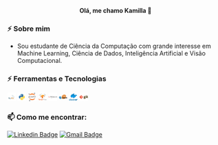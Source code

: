 <p align="center">
  <b>Olá, me chamo Kamilla 👋</b><br>
</p>


### ⚡ Sobre mim
- Sou estudante de Ciência da Computação com grande interesse em Machine Learning, Ciência de Dados, Inteligência Artificial e Visão Computacional.

### ⚡ Ferramentas e Tecnologias
<code><img height="20" src="https://raw.githubusercontent.com/github/explore/80688e429a7d4ef2fca1e82350fe8e3517d3494d/topics/mysql/mysql.png"></code>
<code><img height="20" src="https://raw.githubusercontent.com/github/explore/main/topics/python/python.png"></code>
<code><img height="20" src="https://raw.githubusercontent.com/github/explore/main/topics/jupyter-notebook/jupyter-notebook.png"></code>
<code><img height="20" src="https://raw.githubusercontent.com/github/explore/main/topics/tensorflow/tensorflow.png"></code>
<code><img height="20" src="https://raw.githubusercontent.com/github/explore/main/topics/pytorch/pytorch.png"></code>
<code><img height="20" src="https://raw.githubusercontent.com/github/explore/main/topics/scikit-learn/scikit-learn.png"></code>
<code><img height="20" src="https://raw.githubusercontent.com/github/explore/main/topics/docker/docker.png"></code>
<code><img height="20" src="https://raw.githubusercontent.com/github/explore/main/topics/git/git.png"></code>


###  📫 Como me encontrar:

[![Linkedin Badge](https://img.shields.io/badge/-KamillaRegosino-blue?style=flat-square&logo=Linkedin&logoColor=white)](https://www.linkedin.com/in/kamillaregosino/)
[![Gmail Badge](https://img.shields.io/badge/-kamilla@email.com-c14438?style=flat-square&logo=Gmail&logoColor=white)](mailto:kamilla@email.com)

